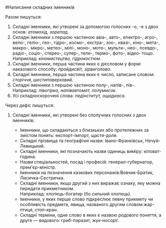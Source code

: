 #Написання складних iменникiв

<span class="p1">Разом пишуться:</span>


1. Складнi iменники, якi утворенi за допомогою голосних <span class="p1">-о, -е</span> з двох основ: <i>атомохiд, зорепад</i>.
2. Складнi iменники з першою частиною <span class="p1">авiа-, авто-, електро-, агро-,
вело-, гелiо-, гео-, гiдро-, космо-, екстра-, зоо-, квазi-, кiно-, мета-,
макро-, мiкро-, метео-, мiлi-, мoнo-, мото-, мульти-, нео-, псевдо-,
радiо-, соцiо-, стерео-, супер-, теле-, термо-, фото-, вiдео-</span> тощо.<br>
Наприклад: <i>кiномистецтво, гiдрокостюм</i>.
3. Складнi iменники, перша частина яких є дiєсловом у формi наказового способу: <i>пройдисвiт, зiрвиголова</i>.
4. Складнi iменники, перша частина яких є число, записане словом: <i>сторiччя, шестиповерховий</i>.
5. Складнi iменники з першою частиною <span class="p1">полу-, напiв-, пiв-</span>. <br>
Наприклад: <i>пiвогiрка, напiвавтомат, полумисок</i>.
6. Усi складноскороченi слова: <i>педiнститут, ощадкаса</i>.


<span class="p1">Через дефiс пишуться:</span>
<ol>
<li>Складнi iменники, якi утворенi без сполучних голосних з двох iменникiв:</li>
    <ul>
            <li> Iменники, що складаються з близкьких або протележних за змiстом понять: експорт-iмпорт, щастя-доля.</li>
        <li> Складнi прiзвища та географiчнi назви: Iвано-Франкiвськ, Нечуй-Левицький.</li>
        <li> Складнi iменники, якi позначають назви одиниць вимiру: кiловат-година.</li>
        <li> Назви спецiальностей, посад i професiй: генерал-губернатор, прем'єр-мiнiстр.</li>
        <li> Iменники на позначення казкових персонажiв:Вовчик-Братик, Лисичка-Сестричка.</li>
        <li> Складнi iменники, якщо другий з них виражає ознаку, яку можна передати прикметником.
        <br> Наприклад: хлопець-богатир (бо сильний хлопець).</li>
        <li> Iменники, у яких перше слово пiдкреслює певну прикмету чи особливiсть предмета, явища, названого другим словом:жар-птиця, стоп-кран.</li>
        <li>Складнi термiни, одне слово в яких є назвою родового поняття, а друге — видового: гриб-паразит, жук-носорiг.</li>
    </ul>
</ol>
